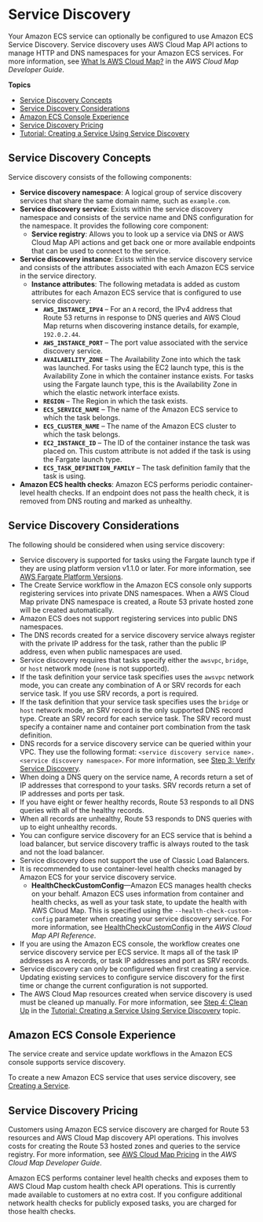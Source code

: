 # Service Discovery<a name="service-discovery"></a>

Your Amazon ECS service can optionally be configured to use Amazon ECS Service Discovery\. Service discovery uses AWS Cloud Map API actions to manage HTTP and DNS namespaces for your Amazon ECS services\. For more information, see [What Is AWS Cloud Map?](https://docs.aws.amazon.com/cloud-map/latest/dg/Welcome.html) in the *AWS Cloud Map Developer Guide*\.

**Topics**
+ [Service Discovery Concepts](#service-discovery-concepts)
+ [Service Discovery Considerations](#service-discovery-considerations)
+ [Amazon ECS Console Experience](#service-discovery-console)
+ [Service Discovery Pricing](#service-discovery-pricing)
+ [Tutorial: Creating a Service Using Service Discovery](create-service-discovery.md)

## Service Discovery Concepts<a name="service-discovery-concepts"></a>

Service discovery consists of the following components:
+ **Service discovery namespace**: A logical group of service discovery services that share the same domain name, such as `example.com`\.
+ **Service discovery service**: Exists within the service discovery namespace and consists of the service name and DNS configuration for the namespace\. It provides the following core component:
  + **Service registry**: Allows you to look up a service via DNS or AWS Cloud Map API actions and get back one or more available endpoints that can be used to connect to the service\.
+ **Service discovery instance**: Exists within the service discovery service and consists of the attributes associated with each Amazon ECS service in the service directory\.
  + **Instance attributes**: The following metadata is added as custom attributes for each Amazon ECS service that is configured to use service discovery:
    + **`AWS_INSTANCE_IPV4`** – For an `A` record, the IPv4 address that Route 53 returns in response to DNS queries and AWS Cloud Map returns when discovering instance details, for example, `192.0.2.44`\.
    + **`AWS_INSTANCE_PORT`** – The port value associated with the service discovery service\.
    + **`AVAILABILITY_ZONE`** – The Availability Zone into which the task was launched\. For tasks using the EC2 launch type, this is the Availability Zone in which the container instance exists\. For tasks using the Fargate launch type, this is the Availability Zone in which the elastic network interface exists\.
    + **`REGION`** – The Region in which the task exists\.
    + **`ECS_SERVICE_NAME`** – The name of the Amazon ECS service to which the task belongs\.
    + **`ECS_CLUSTER_NAME`** – The name of the Amazon ECS cluster to which the task belongs\.
    + **`EC2_INSTANCE_ID`** – The ID of the container instance the task was placed on\. This custom attribute is not added if the task is using the Fargate launch type\.
    + **`ECS_TASK_DEFINITION_FAMILY`** – The task definition family that the task is using\.
+ **Amazon ECS health checks**: Amazon ECS performs periodic container\-level health checks\. If an endpoint does not pass the health check, it is removed from DNS routing and marked as unhealthy\.

## Service Discovery Considerations<a name="service-discovery-considerations"></a>

The following should be considered when using service discovery:
+ Service discovery is supported for tasks using the Fargate launch type if they are using platform version v1\.1\.0 or later\. For more information, see [AWS Fargate Platform Versions](platform_versions.md)\.
+ The Create Service workflow in the Amazon ECS console only supports registering services into private DNS namespaces\. When a AWS Cloud Map private DNS namespace is created, a Route 53 private hosted zone will be created automatically\.
+ Amazon ECS does not support registering services into public DNS namespaces\.
+ The DNS records created for a service discovery service always register with the private IP address for the task, rather than the public IP address, even when public namespaces are used\.
+ Service discovery requires that tasks specify either the `awsvpc`, `bridge`, or `host` network mode \(`none` is not supported\)\.
+ If the task definition your service task specifies uses the `awsvpc` network mode, you can create any combination of A or SRV records for each service task\. If you use SRV records, a port is required\.
+ If the task definition that your service task specifies uses the `bridge` or `host` network mode, an SRV record is the only supported DNS record type\. Create an SRV record for each service task\. The SRV record must specify a container name and container port combination from the task definition\.
+ DNS records for a service discovery service can be queried within your VPC\. They use the following format: `<service discovery service name>.<service discovery namespace>`\. For more information, see [Step 3: Verify Service Discovery](create-service-discovery.md#create-service-discovery-verify)\.
+ When doing a DNS query on the service name, A records return a set of IP addresses that correspond to your tasks\. SRV records return a set of IP addresses and ports per task\.
+ If you have eight or fewer healthy records, Route 53 responds to all DNS queries with all of the healthy records\.
+ When all records are unhealthy, Route 53 responds to DNS queries with up to eight unhealthy records\.
+ You can configure service discovery for an ECS service that is behind a load balancer, but service discovery traffic is always routed to the task and not the load balancer\.
+ Service discovery does not support the use of Classic Load Balancers\.
+ It is recommended to use container\-level health checks managed by Amazon ECS for your service discovery service\.
  + **HealthCheckCustomConfig**—Amazon ECS manages health checks on your behalf\. Amazon ECS uses information from container and health checks, as well as your task state, to update the health with AWS Cloud Map\. This is specified using the `--health-check-custom-config` parameter when creating your service discovery service\. For more information, see [HealthCheckCustomConfig](https://docs.aws.amazon.com/cloud-map/latest/api/API_HealthCheckCustomConfig.html) in the *AWS Cloud Map API Reference*\.
+ If you are using the Amazon ECS console, the workflow creates one service discovery service per ECS service\. It maps all of the task IP addresses as A records, or task IP addresses and port as SRV records\.
+ Service discovery can only be configured when first creating a service\. Updating existing services to configure service discovery for the first time or change the current configuration is not supported\.
+ The AWS Cloud Map resources created when service discovery is used must be cleaned up manually\. For more information, see [Step 4: Clean Up](create-service-discovery.md#create-service-discovery-cleanup) in the [Tutorial: Creating a Service Using Service Discovery](create-service-discovery.md) topic\.

## Amazon ECS Console Experience<a name="service-discovery-console"></a>

The service create and service update workflows in the Amazon ECS console supports service discovery\.

To create a new Amazon ECS service that uses service discovery, see [Creating a Service](create-service.md)\.

## Service Discovery Pricing<a name="service-discovery-pricing"></a>

Customers using Amazon ECS service discovery are charged for Route 53 resources and AWS Cloud Map discovery API operations\. This involves costs for creating the Route 53 hosted zones and queries to the service registry\. For more information, see [AWS Cloud Map Pricing](https://docs.aws.amazon.com/cloud-map/latest/dg/cloud-map-pricing.html) in the *AWS Cloud Map Developer Guide*\.

Amazon ECS performs container level health checks and exposes them to AWS Cloud Map custom health check API operations\. This is currently made available to customers at no extra cost\. If you configure additional network health checks for publicly exposed tasks, you are charged for those health checks\.